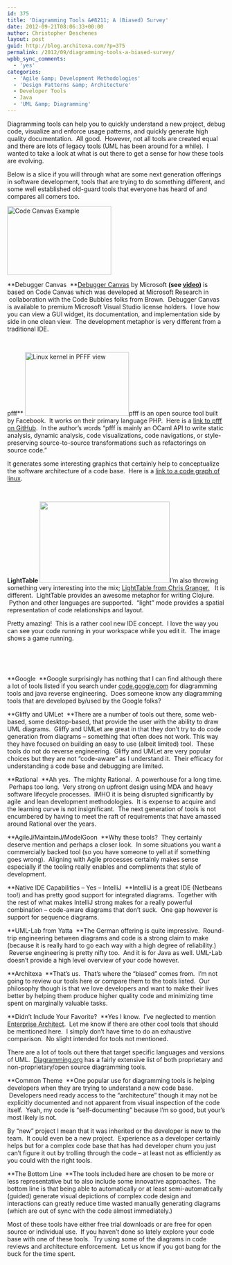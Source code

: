 ```yaml
---
id: 375
title: 'Diagramming Tools &#8211; A (Biased) Survey'
date: 2012-09-21T08:06:33+00:00
author: Christopher Deschenes
layout: post
guid: http://blog.architexa.com/?p=375
permalink: /2012/09/diagramming-tools-a-biased-survey/
wpbb_sync_comments:
  - 'yes'
categories:
  - 'Agile &amp; Development Methodologies'
  - 'Design Patterns &amp; Architecture'
  - Developer Tools
  - Java
  - 'UML &amp; Diagramming'
---
```

<!--S-ButtonZ 1.1.5 Start-->

<div style="float: left; width: 42px; padding-right: 10px; margin: 0 -52px 0 0; position: relative; left: -62px; top: 8px">
</div>

<!--S-ButtonZ 1.1.5 End-->

Diagramming tools can help you to quickly understand a new project, debug code, visualize and enforce usage patterns, and quickly generate high quality documentation.  All good.  However, not all tools are created equal and there are lots of legacy tools (UML has been around for a while).  I wanted to take a look at what is out there to get a sense for how these tools are evolving.

Below is a slice if you will through what are some next generation offerings in software development, tools that are trying to do something different, and some well established old-guard tools that everyone has heard of and compares all comers too.<strong id="internal-source-marker_0.24177810037508607"></strong>

<img class=" wp-image-376 alignleft" title="Code Canvas Example" src="{{site.baseurl}}/assets/uploads/2012/09/codecanvas-300x198.png" alt="Code Canvas Example" width="240" height="158" srcset="{{site.baseurl}}/assets/uploads/2012/09/codecanvas-300x198.png 300w, {{site.baseurl}}/assets/uploads/2012/09/codecanvas.png 777w" sizes="(max-width: 240px) 100vw, 240px" />

**Debugger Canvas  **[Debugger Canvas](http://msdn.microsoft.com/en-us/devlabs/debuggercanvas.aspx "Debugger Canvas") by Microsoft <strong id="internal-source-marker_0.25623594783246517">(see <a href="http://www.youtube.com/watch?v=tsFfyli2Y9s">video</a>)</strong> is based on Code Canvas which was developed at Microsoft Research in  collaboration with the Code Bubbles folks from Brown.  Debugger Canvas is available to premium Microsoft Visual Studio license holders.  I love how you can view a GUI widget, its documentation, and implementation side by side in one clean view.  The development metaphor is very different from a traditional IDE.
  

&nbsp;

<!--more-->


  
pfff** <img class="alignright  wp-image-377" title="Linux kernel in PFFF view" src="{{site.baseurl}}/assets/uploads/2012/09/pfff_linux_0.01_c2-300x182.jpg" alt="Linux kernel in PFFF view" width="240" height="146" srcset="{{site.baseurl}}/assets/uploads/2012/09/pfff_linux_0.01_c2-300x182.jpg 300w, {{site.baseurl}}/assets/uploads/2012/09/pfff_linux_0.01_c2-1024x623.jpg 1024w, {{site.baseurl}}/assets/uploads/2012/09/pfff_linux_0.01_c2.jpg 1350w" sizes="(max-width: 240px) 100vw, 240px" />pfff is an open source tool built by Facebook.  It works on their primary language PHP.  Here is a [link to pfff on GitHub](https://github.com/facebook/pfff).  In the author’s words “pfff is mainly an OCaml API to write static analysis, dynamic analysis, code visualizations, code navigations, or style-preserving source-to-source transformations such as refactorings on source code.”

It generates some interesting graphics that certainly help to conceptualize the software architecture of a code base.  Here is a [link to a code graph of linux](https://github.com/facebook/pfff/wiki/images/pfff_linux_0.01_c2.jpg).

&nbsp;

**LightTable** <img class="alignleft size-medium wp-image-378" title="game-example" src="{{site.baseurl}}/assets/uploads/2012/09/game-example-300x187.png" alt="" width="300" height="187" srcset="{{site.baseurl}}/assets/uploads/2012/09/game-example-300x187.png 300w, {{site.baseurl}}/assets/uploads/2012/09/game-example-1024x640.png 1024w, {{site.baseurl}}/assets/uploads/2012/09/game-example.png 1440w" sizes="(max-width: 300px) 100vw, 300px" />I’m also throwing something very interesting into the mix; [LightTable from Chris Granger.](http://www.chris-granger.com/2012/04/12/light-table---a-new-ide-concept/)   It is different.  LightTable provides an awesome metaphor for writing Clojure.  Python and other languages are supported.  “light” mode provides a spatial representation of code relationships and layout.

Pretty amazing!  This is a rather cool new IDE concept.  I love the way you can see your code running in your workspace while you edit it.  The image shows a game running.

&nbsp;

&nbsp;

**Google  **Google surprisingly has nothing that I can find although there a lot of tools listed if you search under [code.google.com](http://code.google.com/) for diagramming tools and java reverse engineering.  Does someone know any diagramming tools that are developed by/used by the Google folks?<strong id="internal-source-marker_0.24177810037508607"></strong>

**Gliffy and UMLet  **There are a number of tools out there, some web-based, some desktop-based, that provide the user with the ability to draw UML diagrams.  Gliffy and UMLet are great in that they don&#8217;t try to do code generation from diagrams &#8211; something that often does not work. This way they have focused on building an easy to use (albeit limited) tool.  These tools do not do reverse engineering.  Gliffy and UMLet are very popular choices but they are not “code-aware” as I understand it.  Their efficacy for understanding a code base and debugging are limited.<strong id="internal-source-marker_0.24177810037508607"></strong>

**Rational  **Ah yes.  The mighty Rational.  A powerhouse for a long time.  Perhaps too long.  Very strong on upfront design using MDA and heavy software lifecycle processes.  IMHO it is being disrupted significantly by agile  and lean development methodologies.  It is expense to acquire and the learning curve is not insignificant.  The next generation of tools is not encumbered by having to meet the raft of requirements that have amassed around Rational over the years.<strong id="internal-source-marker_0.24177810037508607"></strong>

**AgileJ/MaintainJ/ModelGoon  **Why these tools?  They certainly deserve mention and perhaps a closer look.  In some situations you want a commercially backed tool (so you have someone to yell at if something goes wrong).  Aligning with Agile processes certainly makes sense especially if the tooling really enables and compliments that style of development.

**Native IDE Capabilities &#8211; Yes &#8211; IntelliJ  **IntelliJ is a great IDE (Netbeans too!) and has pretty good support for integrated diagrams.  Together with the rest of what makes IntelliJ strong makes for a really powerful combination &#8211; code-aware diagrams that don’t suck.  One gap however is support for sequence diagrams.<strong id="internal-source-marker_0.24177810037508607"></strong>

**UML-Lab from Yatta  **The German offering is quite impressive.  Round-trip engineering between diagrams and code is a strong claim to make (because it is really hard to go each way with a high degree of reliability.)  Reverse engineering is pretty nifty too.  And it is for Java as well. UML-Lab doesn&#8217;t provide a high level overview of your code however.

**Architexa  **That&#8217;s us.  That&#8217;s where the &#8220;biased&#8221; comes from.  I&#8217;m not going to review our tools here or compare them to the tools listed.  Our philosophy though is that we love developers and want to make their lives better by helping them produce higher quality code and minimizing time spent on marginally valuable tasks.

**Didn’t Include Your Favorite?  **Yes I know.  I’ve neglected to mention [Enterprise Architect](http://www.sparxsystems.com.au/ "Enterprise Architect").  Let me know if there are other cool tools that should be mentioned here.  I simply don’t have time to do an exhaustive comparison.  No slight intended for tools not mentioned.

There are a lot of tools out there that target specific languages and versions of UML.  [Diagramming.org](http://www.diagramming.org "Diagramming.org") has a fairly extensive list of both proprietary and non-proprietary/open source diagramming tools.

**Common Theme  **One popular use for diagramming tools is helping developers when they are trying to understand a new code base.  Developers need ready access to the “architecture” though it may not be explicitly documented and not apparent from visual inspection of the code itself.  Yeah, my code is “self-documenting” because I’m so good, but your’s most likely is not.

By “new” project I mean that it was inherited or the developer is new to the team.  It could even be a new project.  Experience as a developer certainly helps but for a complex code base that has had developer churn you just can’t figure it out by trolling through the code &#8211; at least not as efficiently as you could with the right tools.

**The Bottom Line  **The tools included here are chosen to be more or less representative but to also include some innovative approaches.  The bottom line is that being able to automatically or at least semi-automatically (guided) generate visual depictions of complex code design and interactions can greatly reduce time wasted manually generating diagrams (which are out of sync with the code almost immediately.)

Most of these tools have either free trial downloads or are free for open source or individual use.  If you haven’t done so lately explore your code base with one of these tools.  Try using some of the diagrams in code reviews and architecture enforcement.  Let us know if you got bang for the buck for the time spent.

<div>
</div>

<div style="clear:both;">
  &nbsp;
</div>